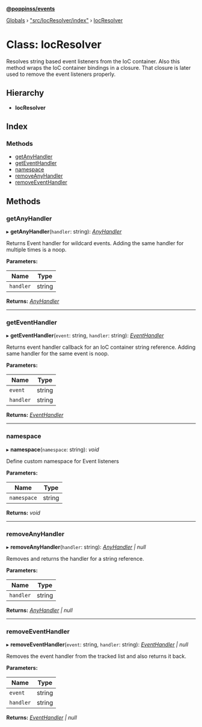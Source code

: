 **[@poppinss/events](../README.md)**

[Globals](../README.md) › ["src/IocResolver/index"](../modules/_src_iocresolver_index_.md) › [IocResolver](_src_iocresolver_index_.iocresolver.md)

# Class: IocResolver

Resolves string based event listeners from the IoC container. Also this method wraps
the IoC container bindings in a closure. That closure is later used to remove
the event listeners properly.

## Hierarchy

* **IocResolver**

## Index

### Methods

* [getAnyHandler](_src_iocresolver_index_.iocresolver.md#getanyhandler)
* [getEventHandler](_src_iocresolver_index_.iocresolver.md#geteventhandler)
* [namespace](_src_iocresolver_index_.iocresolver.md#namespace)
* [removeAnyHandler](_src_iocresolver_index_.iocresolver.md#removeanyhandler)
* [removeEventHandler](_src_iocresolver_index_.iocresolver.md#removeeventhandler)

## Methods

###  getAnyHandler

▸ **getAnyHandler**(`handler`: string): *[AnyHandler](../modules/_poppinss_events.md#anyhandler)*

Returns Event handler for wildcard events. Adding the same
handler for multiple times is a noop.

**Parameters:**

Name | Type |
------ | ------ |
`handler` | string |

**Returns:** *[AnyHandler](../modules/_poppinss_events.md#anyhandler)*

___

###  getEventHandler

▸ **getEventHandler**(`event`: string, `handler`: string): *[EventHandler](../modules/_poppinss_events.md#eventhandler)*

Returns event handler callback for an IoC container string reference.
Adding same handler for the same event is noop.

**Parameters:**

Name | Type |
------ | ------ |
`event` | string |
`handler` | string |

**Returns:** *[EventHandler](../modules/_poppinss_events.md#eventhandler)*

___

###  namespace

▸ **namespace**(`namespace`: string): *void*

Define custom namespace for Event listeners

**Parameters:**

Name | Type |
------ | ------ |
`namespace` | string |

**Returns:** *void*

___

###  removeAnyHandler

▸ **removeAnyHandler**(`handler`: string): *[AnyHandler](../modules/_poppinss_events.md#anyhandler) | null*

Removes and returns the handler for a string reference.

**Parameters:**

Name | Type |
------ | ------ |
`handler` | string |

**Returns:** *[AnyHandler](../modules/_poppinss_events.md#anyhandler) | null*

___

###  removeEventHandler

▸ **removeEventHandler**(`event`: string, `handler`: string): *[EventHandler](../modules/_poppinss_events.md#eventhandler) | null*

Removes the event handler from the tracked list and also returns
it back.

**Parameters:**

Name | Type |
------ | ------ |
`event` | string |
`handler` | string |

**Returns:** *[EventHandler](../modules/_poppinss_events.md#eventhandler) | null*